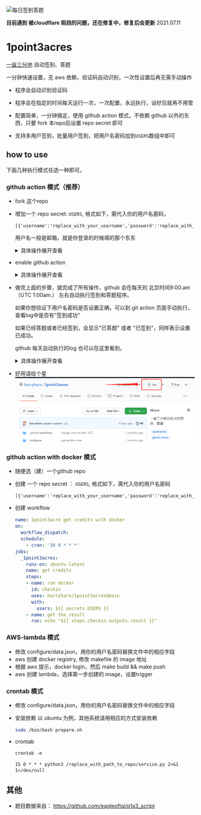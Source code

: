 ![每日签到答题](https://github.com/harryhare/1point3acres/actions/workflows/get_credit_ubuntu.yml/badge.svg)


**目前遇到 被cloudflare 阻挡的问题，还在修复中，修复后会更新**
2021.07.11

# 1point3acres

[一亩三分地](https://www.1point3acres.com/bbs/) 自动签到、答题

一分钟快速设置，无 aws 依赖，验证码自动识别，一次性设置后再无需手动操作

* 程序会自动识别验证码

* 程序会在指定的时间每天运行一次，一次配置，永远执行，设好后就再不用管

* 配置简单，一分钟搞定，使用 github action 模式，不依赖 github 以外的东西，只要 fork 本repo后设置 repo secret 即可

* 支持多用户签到，批量用户签到，把用户名密码加到`USERS`数组中即可

## how to use

下面几种执行模式任选一种即可。


### github action 模式（推荐）

* fork 这个repo

* 增加一个 repo secret: `USERS`, 格式如下，需代入你的用户名密码，
    ```text
    [{'username':'replace_with_your_username','password':'replace_with_your_password'}]
    ```
    用户名一般是邮箱，就是你登录的时候填的那个东东
    <details>
    <summary>具体操作展开查看</summary>
    
    ![](screenshots/repo_secret_1.png)
    ---
    ![](screenshots/repo_secret_2.png)
    </details>
* enable github action
    <details>
    <summary>具体操作展开查看</summary>
    
    ![](screenshots/repo_action_1.png)
    ---
    ![](screenshots/repo_action_2.png)
    </details>

* 做完上面的步骤，就完成了所有操作，github 会在每天的 北京时间9:00.am（UTC 1:00am.） 左右自动执行签到和答题程序。

  如果你想验证下用户名密码是否设置正确，可以到 git action 页面手动执行， 查看log中是否有"签到成功"
  
  如果已经答题或者已经签到，会显示"已答题" 或者 "已签到"，同样表示设置已成功。
  
  github 每天自动执行的log 也可以在这里看到。
  
    <details>
    <summary>具体操作展开查看</summary>
  
    ![](screenshots/repo_action_3.png)
    ---
    ![](screenshots/repo_action_4.png)
    </details>

* 好用请给个星
  ![](screenshots/star.png)

### github action with docker 模式

* 随便选（建）一个github repo

* 创建 一个 repo secret ： `USERS`, 格式如下，需代入你的用户名密码

    ```text
    [{'username':'replace_with_your_username','password':'replace_with_your_password'}]
    ```
    
* 创建 workflow

	```yaml
    name: 1point3acre get credits with docker
    on:
      workflow_dispatch:
      schedule:
        - cron: '30 0 * * *'
    jobs:
      _1point3acres:
        runs-on: ubuntu-latest
        name: get credits
        steps:
        - name: run docker
          id: checkin
          uses: harryhare/1point3acres@main
          with:
            users: ${{ secrets.USERS }}
        - name: get the result
          run: echo "${{ steps.checkin.outputs.result }}"
	```


### AWS-lambda 模式

* 修改 configure/data.json，用你的用户名密码替换文件中的相应字段
* aws 创建 docker registry, 修改 makefile 的 image 地址
* 根据 aws 提示，docker login，然后 make build && make push
* aws 创建 lambda，选择第一步创建的 image，设置trigger


### crontab 模式

* 修改 configure/data.json，用你的用户名密码替换文件中的相应字段

* 安装依赖
以 ubuntu 为例，其他系统请用相应的方式安装依赖
    ```bash
    sudo /bin/bash prepare.sh
    ```
    
* crontab
    ```
    crontab -e
    ```
    ```text
    15 0 * * * python3 /replace_with_path_to_repo/service.py 2>&1 1>/dev/null
    ```

## 其他

* 题目数据来自： https://github.com/eagleoflqj/p1a3_script